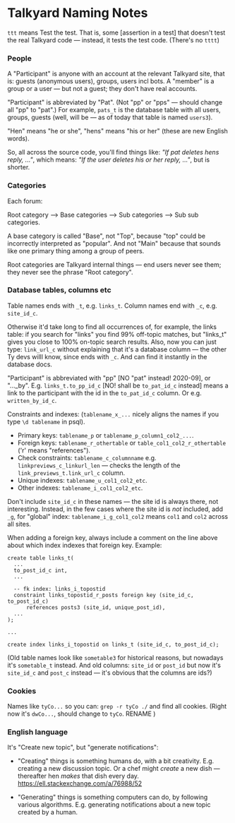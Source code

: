 Talkyard Naming Notes
==========================

`ttt` means Test the test. That is, some [assertion in a test] that doesn't test
the real Talkyard code — instead, it tests the test code. (There's no `tttt`)


### People

A "Participant" is anyone with an account at the relevant Talkyard site,
that is: guests (anonymous users), groups, users incl bots.
A "member" is a group or a user — but not a guest; they don't have real accounts.

"Participant" is abbreviated by "Pat". (Not "pp" or "pps" — should change
all "pp" to "pat".) For example, `pats_t` is the database table with all users,
groups, guests  (well, will be — as of today that table is named `users3`).

"Hen" means "he or she", "hens" means "his or her" (these are new English words).

So, all across the source code, you'll find things like:
*"If pat deletes hens reply, ..."*, which means:
*"If the user deletes his or her reply, ..."*, but is shorter.


### Categories

Each forum:

Root category —> Base categories —> Sub categories —> Sub sub categories.

A base category is called "Base", not "Top", because "top" could be
incorrectly interpreted as "popular". And not "Main" because that sounds
like one primary thing among a group of peers.

Root categories are Talkyard internal things — end users never see them;
they never see the phrase "Root category".



### Database tables, columns etc

Table names ends with `_t`, e.g. `links_t`.
Column names end with `_c`, e.g. `site_id_c`.

Otherwise it'd take long to find all occurrences of, for example, the links table:
if you search for "links" you find 99% off-topic matches,
but "links_t" gives you close to 100% on-topic search results.
Also, now you can just type: `link_url_c` without explaining that
it's a database column — the other Ty devs willl know,
since ends with `_c`. And can find it instantly in the database docs.

"Participant" is abbreviated with "pp" [NO "pat" instead! 2020-09],
or "..._by". E.g. `links_t.to_pp_id_c` [NO! shall be `to_pat_id_c` instead] means
a link to the participant with the id in the `to_pat_id_c` column.
Or e.g. `written_by_id_c`.

Constraints and indexes: (`tablename_x_...` nicely aligns the names if you
type `\d tablename` in psql).

 - Primary keys: `tablename_p` or `tablename_p_column1_col2_...`.
 - Foreign keys: `tablename_r_othertable` or `table_col1_col2_r_othertable`
   ('r' means "references").
 - Check constraints: `tablename_c_columnname` e.g. `linkpreviews_c_linkurl_len` — checks the
   length of the `link_previews_t.link_url_c` column.
 - Unique indexes: `tablename_u_col1_col2_etc`.
 - Other indexes: `tablename_i_col1_col2_etc`.

Don't include `site_id_c` in these names — the site id is always there, not interesting.
Instead, in the few cases where the site id is _not_ included, add `_g`,
for "global" index: `tablename_i_g_col1_col2` means `col1` and `col2` across all sites.


When adding a foreign key, always include a comment on the line above
about which index indexes that foreign key. Example:

```
create table links_t(
  ...
  to_post_id_c int,
  ...

  -- fk index: links_i_topostid
  constraint links_topostid_r_posts foreign key (site_id_c, to_post_id_c)
      references posts3 (site_id, unique_post_id),
  ...
);

...

create index links_i_topostid on links_t (site_id_c, to_post_id_c);
```

(Old table names look like `sometable3` for historical reasons,
but nowadays it's `sometable_t` instead.
And old columns: `site_id` or `post_id` but now it's `site_id_c` and `post_c` instead
— it's obvious that the columns are ids?)



### Cookies

Names like `tyCo...` so you can: `grep -r tyCo ./` and find all cookies.
(Right now it's `dwCo...`, should change to `tyCo`. RENAME )



### English language

It's "Create new topic", but "generate notifications":

- "Creating" things is something humans do, with a bit creativity. E.g. creating
  a new discussion topic. Or a chef might *create* a new dish — thereafter hen *makes*
  that dish every day. https://ell.stackexchange.com/a/76988/52

- "Generating" things is something computers can do, by following various algorithms.
  E.g. generating notifications about a new topic created by a human.
